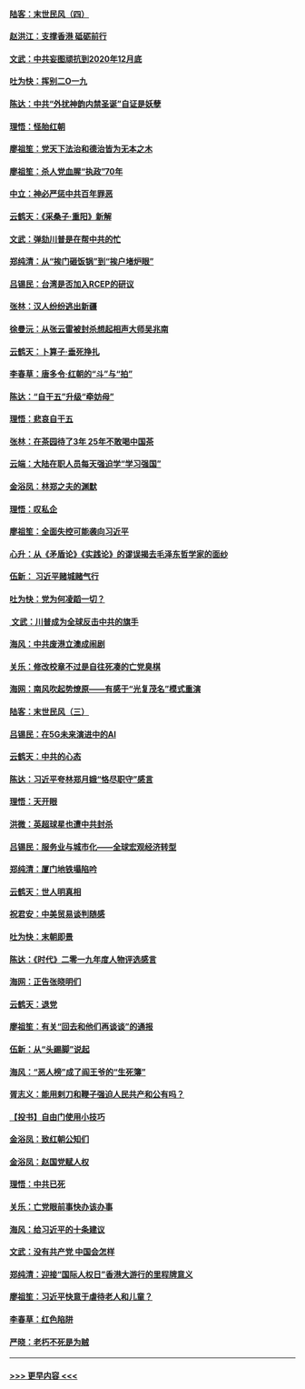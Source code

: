 #### [陆客：末世民风（四）](../pages/nsc993/n11749203.md?t=12280111) 
#### [赵洪江：支撑香港 砥砺前行](../pages/nsc993/n11748482.md?t=12280111) 
#### [文武：中共妄图顽抗到2020年12月底](../pages/nsc993/n11748446.md?t=12280111) 
#### [吐为快：挥别二O一九](../pages/nsc993/n11748411.md?t=12280111) 
#### [陈达：中共“外扰神韵内禁圣诞”自证是妖孽](../pages/nsc993/n11748226.md?t=12280111) 
#### [理悟：怪胎红朝](../pages/nsc993/n11748206.md?t=12280111) 
#### [廖祖笙：党天下法治和德治皆为无本之木](../pages/nsc993/n11748135.md?t=12280111) 
#### [廖祖笙：杀人党血腥“执政”70年](../pages/nsc993/n11745144.md?t=12280111) 
#### [中立：神必严惩中共百年罪恶](../pages/nsc993/n11744970.md?t=12280111) 
#### [云鹤天：《采桑子‧重阳》新解](../pages/nsc993/n11744948.md?t=12280111) 
#### [文武：弹劾川普是在帮中共的忙](../pages/nsc993/n11744758.md?t=12280111) 
#### [郑纯清：从“挨门砸饭锅”到“挨户堵炉眼”](../pages/nsc993/n11744745.md?t=12280111) 
#### [吕锡民：台湾是否加入RCEP的研议](../pages/nsc993/n11744701.md?t=12280111) 
#### [张林：汉人纷纷逃出新疆](../pages/nsc993/n11743530.md?t=12280111) 
#### [徐曼沅：从张云雷被封杀想起相声大师吴兆南](../pages/nsc993/n11741816.md?t=12280111) 
#### [云鹤天：卜算子‧垂死挣扎](../pages/nsc993/n11739956.md?t=12280111) 
#### [李春草：唐多令‧红朝的“斗”与“拍”](../pages/nsc993/n11739830.md?t=12280111) 
#### [陈达：“自干五”升级“牵妨母”](../pages/nsc993/n11739724.md?t=12280111) 
#### [理悟：悲哀自干五](../pages/nsc993/n11739547.md?t=12280111) 
#### [张林：在茶园待了3年 25年不敢喝中国茶](../pages/nsc993/n11739240.md?t=12280111) 
#### [云端：大陆在职人员每天强迫学“学习强国”](../pages/nsc993/n11738735.md?t=12280111) 
#### [金浴凤：林郑之夫的渊默](../pages/nsc993/n11737735.md?t=12280111) 
#### [理悟：叹私企](../pages/nsc993/n11737715.md?t=12280111) 
#### [廖祖笙：全面失控可能袭向习近平](../pages/nsc993/n11737704.md?t=12280111) 
#### [心升：从《矛盾论》《实践论》的谬误揭去毛泽东哲学家的面纱](../pages/nsc993/n11736962.md?t=12280111) 
#### [伍新： 习近平赌城赌气行](../pages/nsc993/n11736929.md?t=12280111) 
#### [吐为快：党为何凌蹈一切？](../pages/nsc993/n11736915.md?t=12280111) 
#### [ 文武：川普成为全球反击中共的旗手](../pages/nsc993/n11736882.md?t=12280111) 
#### [海风：中共废港立澳成闹剧](../pages/nsc993/n11735857.md?t=12280111) 
#### [关乐：修改校章不过是自往死凑的亡党臭棋](../pages/nsc993/n11735097.md?t=12280111) 
#### [海网：南风吹起势燎原——有感于“光复茂名”模式重演](../pages/nsc993/n11732308.md?t=12280111) 
#### [陆客：末世民风（三）](../pages/nsc993/n11732211.md?t=12280111) 
#### [吕锡民：在5G未来演进中的AI](../pages/nsc993/n11730010.md?t=12280111) 
#### [云鹤天：中共的心态](../pages/nsc993/n11729906.md?t=12280111) 
#### [陈达：习近平夸林郑月娥“恪尽职守”感言](../pages/nsc993/n11729881.md?t=12280111) 
#### [理悟：天开眼](../pages/nsc993/n11729699.md?t=12280111) 
#### [洪微：英超球星也遭中共封杀](../pages/nsc993/n11727243.md?t=12280111) 
#### [吕锡民：服务业与城市化——全球宏观经济转型](../pages/nsc993/n11725845.md?t=12280111) 
#### [郑纯清：厦门地铁塌陷吟](../pages/nsc993/n11725813.md?t=12280111) 
#### [云鹤天：世人明真相](../pages/nsc993/n11725621.md?t=12280111) 
#### [祝君安：中美贸易谈判随感](../pages/nsc993/n11725609.md?t=12280111) 
#### [吐为快：末朝即景](../pages/nsc993/n11723365.md?t=12280111) 
#### [陈达：《时代》二零一九年度人物评选感言](../pages/nsc993/n11723337.md?t=12280111) 
#### [海网：正告张晓明们](../pages/nsc993/n11723228.md?t=12280111) 
#### [云鹤天：退党](../pages/nsc993/n11723056.md?t=12280111) 
#### [廖祖笙：有关“回去和他们再谈谈”的通报](../pages/nsc993/n11722442.md?t=12280111) 
#### [伍新：从“头踢脚”说起](../pages/nsc993/n11722429.md?t=12280111) 
#### [海风：“恶人榜”成了阎王爷的“生死簿”](../pages/nsc993/n11722272.md?t=12280111) 
#### [胥志义：能用剌刀和鞭子强迫人民共产和公有吗？](../pages/nsc993/n11720569.md?t=12280111) 
#### [【投书】自由门使用小技巧](../pages/nsc993/n11720180.md?t=12280111) 
#### [金浴凤：致红朝公知们](../pages/nsc993/n11720563.md?t=12280111) 
#### [金浴凤：赵国党赋人权](../pages/nsc993/n11720533.md?t=12280111) 
#### [理悟：中共已死](../pages/nsc993/n11720233.md?t=12280111) 
#### [关乐：亡党眼前事快办该办事](../pages/nsc993/n11719160.md?t=12280111) 
#### [海风：给习近平的十条建议](../pages/nsc993/n11717616.md?t=12280111) 
#### [文武：没有共产党 中国会怎样](../pages/nsc993/n11717584.md?t=12280111) 
#### [郑纯清：迎接“国际人权日”香港大游行的里程牌意义](../pages/nsc993/n11717417.md?t=12280111) 
#### [廖祖笙：习近平快意于虐待老人和儿童？](../pages/nsc993/n11715313.md?t=12280111) 
#### [李春草：红色陷阱](../pages/nsc993/n11715029.md?t=12280111) 
#### [严晓：老朽不死是为贼](../pages/nsc993/n11712910.md?t=12280111) 

----
#### [ >>> 更早内容 <<< ](../indexes/nsc993-earlier.md)

